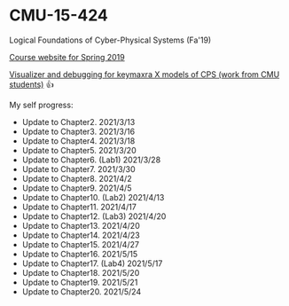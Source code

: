 # CMU-15-424

Logical Foundations of Cyber-Physical Systems (Fa'19)

[Course website for Spring 2019](http://www.symbolaris.com/course/lfcps19-schedule.html)

[Visualizer and debugging for keymaxra X models of CPS (work from CMU students)](https://github.com/dj-jazzyjaz/kerr-cheng-visualizer) :+1:

My self progress:
+ Update to Chapter2.  2021/3/13
+ Update to Chapter3.  2021/3/16
+ Update to Chapter4.  2021/3/18
+ Update to Chapter5.  2021/3/20
+ Update to Chapter6. (Lab1)  2021/3/28
+ Update to Chapter7.  2021/3/30
+ Update to Chapter8.  2021/4/2
+ Update to Chapter9.  2021/4/5
+ Update to Chapter10. (Lab2)  2021/4/13
+ Update to Chapter11. 2021/4/17
+ Update to Chapter12. (Lab3) 2021/4/20
+ Update to Chapter13. 2021/4/20
+ Update to Chapter14. 2021/4/23
+ Update to Chapter15. 2021/4/27
+ Update to Chapter16. 2021/5/15
+ Update to Chapter17. (Lab4) 2021/5/17
+ Update to Chapter18. 2021/5/20
+ Update to Chapter19. 2021/5/21
+ Update to Chapter20. 2021/5/24
